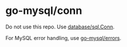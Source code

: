 # go-mysql/conn

Do  not use this repo. Use [database/sql.Conn](https://golang.org/pkg/database/sql/#Conn).

For MySQL error handling, use [go-mysql/errors](https://github.com/go-mysql/errors).
